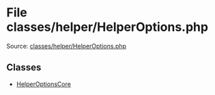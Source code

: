 File classes/helper/HelperOptions.php
=========

Source: [classes/helper/HelperOptions.php](https://github.com/PrestaShop/PrestaShop/blob/1.5.0.2/classes/helper/HelperOptions.php)


Classes
-------

* [HelperOptionsCore](class.HelperOptionsCore.md)

